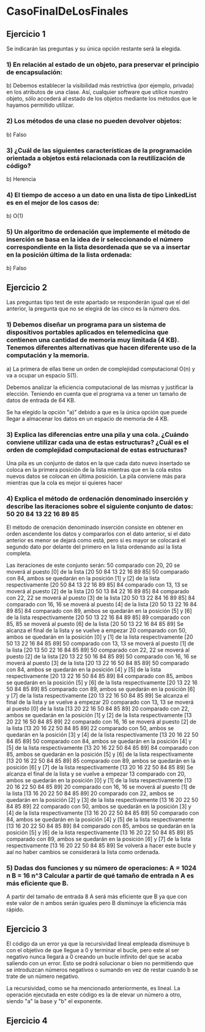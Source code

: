 # CasoFinalDeLosFinales

## Ejercicio 1

Se indicarán las preguntas y su única opción restante será la elegida.

### 1)     En relación al estado de un objeto, para preservar el principio de encapsulación:

b)    Debemos establecer la visibilidad más restrictiva (por ejemplo, privada) en los atributos de una clase. Así, cualquier software que utilice nuestro objeto, sólo accederá al estado de los objetos mediante los métodos que le hayamos permitido utilizar.

### 2)     Los métodos de una clase no pueden devolver objetos:

b)    Falso

### 3)     ¿Cuál de las siguientes características de la programación orientada a objetos está relacionada con la reutilización de código?

b)    Herencia

### 4)     El tiempo de acceso a un dato en una lista de tipo LinkedList es en el mejor de los casos de:

b)    O(1)

### 5)     Un algoritmo de ordenación que implemente el método de inserción se basa en la idea de ir seleccionando el número correspondiente en la lista desordenada que se va a insertar en la posición última de la lista ordenada:

b)    Falso

## Ejercicio 2

Las preguntas tipo test de este apartado se responderán igual que el del anterior, la pregunta que no se elegirá de las cinco es la número dos.

### 1) Debemos diseñar un programa para un sistema de dispositivos portables aplicados en telemedicina que contienen una cantidad de memoria muy limitada (4 KB). Tenemos diferentes alternativas que hacen diferente uso de la computación y la memoria.

a) La primera de ellas tiene un orden de complejidad computacional O(n) y va a ocupar un espacio S(1).

Debemos analizar la eficiencia computacional de las mismas y justificar la elección. Teniendo en cuenta que el programa va a tener un tamaño de datos de entrada de 64 KB.

Se ha elegido la opción "a)" debido a que es la única opción que puede llegar a almacenar los datos en un espacio de memoria de 4 KB.

### 3) Explica las diferencias entre una pila y una cola. ¿Cuándo conviene utilizar cada una de estas estructuras? ¿Cuál es el orden de complejidad computacional de estas estructuras? 

Una pila es un conjunto de datos en la que cada dato nuevo insertado se coloca en la primera posición de la lista mientras que en la cola estos nuevos datos se colocan en última posición. La pila conviene más para mientras que la cola es mejor si quieres hacer

### 4) Explica el método de ordenación denominado inserción y describe las iteraciones sobre el siguiente conjunto de datos: 50 20 84 13 22 16 89 85

El método de orenación denominado inserción consiste en obtener en orden ascendente los datos y compararlos con el dato anterior, si el dato anterior es menor se dejará como está, pero si es mayor se colocará el segundo dato por delante del primero en la lista ordenando así la lista completa.

Las iteraciones de este conjunto serán: 
50 comparado con 20, 20 se moverá al puesto [0] de la lista [20 50 84 13 22 16 89 85]
50 comparado con 84, ambos se quedarán en la posición [1] y [2] de la lista respectivamente [20 50 84 13 22 16 89 85]
84 comparado con 13, 13 se moverá al puesto [2] de la lista [20 50 13 84 22 16 89 85]
84 comparado con 22, 22 se moverá al puesto [3] de la lista [20 50 13 22 84 16 89 85]
84 comparado con 16, 16 se moverá al puesto [4] de la lista [20 50 13 22 16 84 89 85]
84 comparado con 89, ambos se quedarán en la posición [5] y [6] de la lista respectivamente [20 50 13 22 16 84 89 85]
89 comparado con 85, 85 se moverá al puesto [6] de la lista [20 50 13 22 16 84 85 89]
Se alcanza el final de la lista y se vuelve a empezar
20 comparado con 50, ambos se quedarán en la posición [0] y [1] de la lista respectivamente [20 50 13 22 16 84 85 89]
50 comparado con 13, 13 se moverá al puesto [1] de la lista [20 13 50 22 16 84 85 89]
50 comparado con 22, 22 se moverá al puesto [2] de la lista [20 13 22 50 16 84 85 89]
50 comparado con 16, 16 se moverá al puesto [3] de la lista [20 13 22 16 50 84 85 89]
50 comparado con 84, ambos se quedarán en la posición [4] y [5] de la lista respectivamente [20 13 22 16 50 84 85 89]
84 comparado con 85, ambos se quedarán en la posición [5] y [6] de la lista respectivamente [20 13 22 16 50 84 85 89]
85 comparado con 89, ambos se quedarán en la posición [6] y [7] de la lista respectivamente [20 13 22 16 50 84 85 89]
Se alcanza el final de la lista y se vuelve a empezar
20 comparado con 13, 13 se moverá al puesto [0] de la lista [13 20 22 16 50 84 85 89]
20 comparado con 22, ambos se quedarán en la posición [1] y [2] de la lista respectivamente [13 20 22 16 50 84 85 89]
22 comparado con 16, 16 se moverá al puesto [2] de la lista [13 20 16 22 50 84 85 89]
22 comparado con 50, ambos se quedarán en la posición [3] y [4] de la lista respectivamente [13 20 16 22 50 84 85 89]
50 comparado con 84, ambos se quedarán en la posición [4] y [5] de la lista respectivamente [13 20 16 22 50 84 85 89]
84 comparado con 85, ambos se quedarán en la posición [5] y [6] de la lista respectivamente [13 20 16 22 50 84 85 89]
85 comparado con 89, ambos se quedarán en la posición [6] y [7] de la lista respectivamente [13 20 16 22 50 84 85 89]
Se alcanza el final de la lista y se vuelve a empezar
13 comparado con 20, ambos se quedarán en la posición [0] y [1] de la lista respectivamente [13 20 16 22 50 84 85 89]
20 comparado con 16, 16 se moverá al puesto [1] de la lista [13 16 20 22 50 84 85 89]
20 comparado con 22, ambos se quedarán en la posición [2] y [3] de la lista respectivamente [13 16 20 22 50 84 85 89]
22 comparado con 50, ambos se quedarán en la posición [3] y [4] de la lista respectivamente [13 16 20 22 50 84 85 89]
50 comparado con 84, ambos se quedarán en la posición [4] y [5] de la lista respectivamente [13 16 20 22 50 84 85 89]
84 comparado con 85, ambos se quedarán en la posición [5] y [6] de la lista respectivamente [13 16 20 22 50 84 85 89]
85 comparado con 89, ambos se quedarán en la posición [6] y [7] de la lista respectivamente [13 16 20 22 50 84 85 89]
Se volverá a hacer este bucle y aal no haber cambios se considerará la lista como ordenada.


### 5) Dadas dos funciones y su número de operaciones: A = 1024 n B = 16 n^3 Calcular a partir de qué tamaño de entrada n A es más eficiente que B.

A partir del tamaño de entrada 8 A será más eficiente que B ya que con este valor de n ambos serán iguales pero B disminuye la eficiencia más rápido.

## Ejercicio 3

El código da un error ya que la recursividad lineal empleada disminuye b con el objetivo de que llegue a 0 y terminar el bucle, pero este al ser negativo nunca llegará a 0 creando un bucle infinito del que se acaba saliendo con un error. Esto se podrá solucionar o bien no permitiendo que se introduzcan números negativos o sumando en vez de restar cuando b se trate de un número negativo.

La recursividad, como se ha mencionado anteriormente, es lineal. La operación ejecutada en este código es la de elevar un número a otro, siendo "a" la base y "b" el exponente.

## Ejercicio 4





